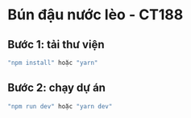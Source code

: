 # Bún đậu nước lèo - CT188

## Bước 1: tải thư viện

```c++
"npm install" hoặc "yarn"
```

## Bước 2: chạy dự án

```c++
"npm run dev" hoặc "yarn dev"
```
